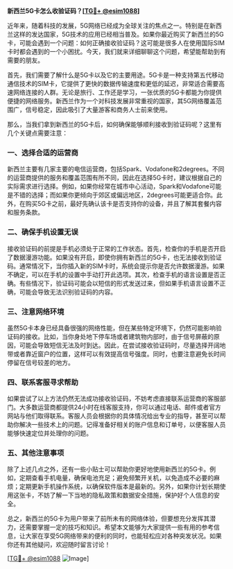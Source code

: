 **新西兰5G卡怎么收验证码？[[TG💪+ @esim1088](https://t.me/s/esim1088)]**

近年来，随着科技的发展，5G网络已经成为全球关注的焦点之一。特别是在新西兰这样的发达国家，5G技术的应用已经相当普及。如果你最近购买了新西兰的5G卡，可能会遇到一个问题：如何正确接收验证码？这可能是很多人在使用国际SIM卡时都会遇到的一个小困扰。今天，我们就来详细聊聊这个问题，希望能帮助到有需要的朋友。

首先，我们需要了解什么是5G卡以及它的主要用途。5G卡是一种支持第五代移动通信技术的SIM卡，它提供了更快的数据传输速度和更低的延迟，非常适合需要高速网络连接的人群。无论是旅行、工作还是学习，一张优质的5G卡都能为你提供便捷的网络服务。新西兰作为一个对科技发展非常重视的国家，其5G网络覆盖范围广，信号稳定，因此吸引了大量游客和商务人士前来使用。

那么，当我们拿到新西兰的5G卡后，如何确保能够顺利接收到验证码呢？这里有几个关键点需要注意：

### 一、选择合适的运营商

新西兰主要有几家主要的电信运营商，包括Spark、Vodafone和2degrees。不同的运营商提供的服务和覆盖范围有所不同，因此在选择5G卡时，建议根据自己的实际需求进行选择。例如，如果你经常在城市中心活动，Spark和Vodafone可能是不错的选择；而如果你更倾向于郊区或偏远地区，2degrees可能更适合你。此外，在购买5G卡之前，最好先确认该卡是否支持你的设备，并且了解其套餐内容和服务条款。

### 二、确保手机设置无误

接收验证码的前提是手机必须处于正常的工作状态。首先，检查你的手机是否开启了数据漫游功能。如果没有开启，即使你拥有新西兰的5G卡，也无法接收到验证码。通常情况下，当你插入新的SIM卡时，系统会提示你是否允许数据漫游。如果不确定，可以在手机的设置中手动打开此选项。其次，检查手机的语言设置是否正确。有些情况下，验证码可能会以短信的形式发送过来，但如果手机语言设置不正确，可能会导致无法识别验证码的内容。

### 三、注意网络环境

虽然5G卡本身已经具备很强的网络性能，但在某些特定环境下，仍然可能影响验证码的接收。比如，当你身处地下停车场或者建筑物内部时，由于信号屏蔽的原因，可能会导致短信无法及时到达。因此，在尝试接收验证码时，尽量选择开阔地带或者靠近窗户的位置，这样可以有效提高信号强度。同时，也要注意避免长时间停留在信号较差的地方。

### 四、联系客服寻求帮助

如果尝试了以上方法仍然无法成功接收验证码，不妨考虑直接联系运营商的客服部门。大多数运营商都提供24小时在线客服支持，你可以通过电话、邮件或者官方网站与他们取得联系。客服人员会根据你的具体情况给出专业的指导，甚至可以帮助你解决一些技术上的问题。记得准备好相关的账户信息和订单号，以便客服人员能够快速定位并处理你的问题。

### 五、其他注意事项

除了上述几点之外，还有一些小贴士可以帮助你更好地使用新西兰的5G卡。例如，定期查看手机电量，确保电池充足；避免频繁开关机，以免造成不必要的麻烦；定期更新手机操作系统，以确保软件版本是最新的。另外，如果你计划长期使用这张卡，不妨了解一下当地的隐私政策和数据安全措施，保护好个人信息的安全。

总之，新西兰的5G卡为用户带来了前所未有的网络体验，但要想充分发挥其潜力，还需要掌握一定的技巧和知识。希望本文能够为大家提供一些有用的参考信息，让大家在享受5G网络带来的便利的同时，也能轻松应对各种突发状况。如果你还有其他疑问，欢迎随时留言讨论！

[[TG💪+ @esim1088](https://t.me/s/esim1088) ![Image](https://i.postimg.cc/4NQfJmqS/Snipaste-2025-05-13-00-14-12.png)]